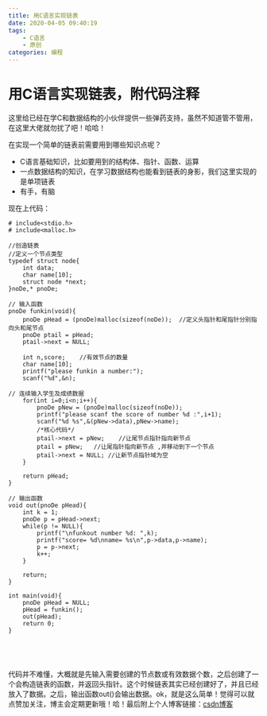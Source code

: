 ```yaml
---
title: 用C语言实现链表
date: 2020-04-05 09:40:19
tags: 
    - C语言 
    - 原创
categories: 编程
---
```

# 用C语言实现链表，附代码注释
这里给已经在学C和数据结构的小伙伴提供一些弹药支持，虽然不知道管不管用，在这里大佬就勿扰了吧！哈哈！

在实现一个简单的链表前需要用到哪些知识点呢？

 - C语言基础知识，比如要用到的结构体、指针、函数、运算
 - 一点数据结构的知识，在学习数据结构也能看到链表的身影，我们这里实现的是单项链表
 - 有手，有脑

现在上代码：

```
# include<stdio.h>
# include<malloc.h>

//创造链表 
//定义一个节点类型
typedef struct node{
	int data;
	char name[10];
	struct node *next;
}noDe,* pnoDe; 

// 输入函数 
pnoDe funkin(void){
 	pnoDe pHead = (pnoDe)malloc(sizeof(noDe));	//定义头指针和尾指针分别指向头和尾节点 
 	pnoDe ptail = pHead;
	ptail->next = NULL;
	 
	int n,score;	//有效节点的数量  
	char name[10];	
	printf("please funkin a number:");
	scanf("%d",&n);			 
 
// 连续输入学生及成绩数据 
	for(int i=0;i<n;i++){
		pnoDe pNew = (pnoDe)malloc(sizeof(noDe));
		printf("please scanf the score of number %d :",i+1);
		scanf("%d %s",&(pNew->data),pNew->name);
		/*核心代码*/
		ptail->next = pNew;	   //让尾节点指针指向新节点 
		ptail = pNew;	//让尾指针指向新节点 ,并移动到下一个节点 
		ptail->next = NULL;	//让新节点指针域为空 
	}	
	
	return pHead;
} 

// 输出函数 
void out(pnoDe pHead){
	int k = 1;
	pnoDe p = pHead->next;
	while(p != NULL){
		printf("\nfunkout number %d: ",k);
		printf("score= %d\nname= %s\n",p->data,p->name);
		p = p->next;
		k++;
	}
	
	return;
}

int main(void){
	pnoDe pHead = NULL;
	pHead = funkin();
	out(pHead);
	return 0;	
} 





```

代码并不难懂，大概就是先输入需要创建的节点数或有效数据个数，之后创建了一个会构造链表的函数，并返回头指针。这个时候链表其实已经创建好了，并且已经放入了数据。之后，输出函数out()会输出数据。ok，就是这么简单！觉得可以就点赞加关注，博主会定期更新哦！哈！最后附上个人博客链接：[csdn博客](https://blog.csdn.net/Gobullin)
